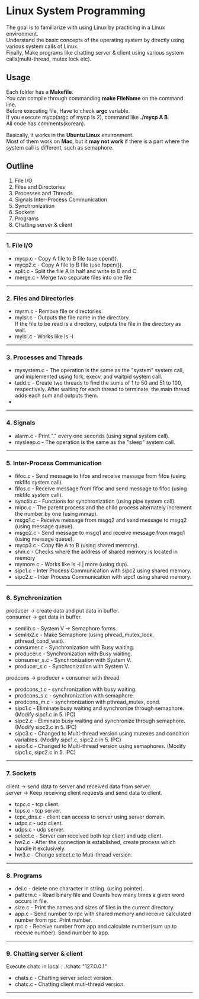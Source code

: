 # Linux System Programming
The goal is to familiarize with using Linux by practicing in a Linux environment.  
Understand the basic concepts of the operating system by directly using various system calls of Linux.  
Finally, Make programs like chatting server & client using various system calls(multi-thread, mutex lock etc).

## Usage
Each folder has a **Makefile**.  
You can compile through commanding **make FileName** on the command line.   
Before executing file, Have to check **argc** variable.  
If you execute mycp(argc of mycp is 2), command like **./mycp A B**.  
All code has comments(korean).  

Basically, it works in the **Ubuntu Linux** environment.  
Most of them work on **Mac**, but it **may not work** if there is a part where the system call is different, such as semaphore.

## Outline
1. File I/O  
2. Files and Directories
3. Processes and Threads  
4. Signals Inter-Process Communication
5. Synchronization
6. Sockets
7. Programs
8. Chatting server & client

* * *

### 1. File I/O  
* mycp.c - Copy A file to B file (use open()).  
* mycp2.c - Copy A file to B file (use fopen()).  
* split.c - Split the file A in half and write to B and C.  
* merge.c - Merge two separate files into one file

* * *
### 2. Files and Directories

* myrm.c - Remove file or directories
* mylsr.c - Outputs the file name in the directory.  
            If the file to be read is a directory, outputs the file in the directory as well.
* mylsl.c - Works like ls -l 

* * *
### 3. Processes and Threads
* mysystem.c - The operation is the same as the "system" system call, and implemented using fork, execv, and waitpid system call.
* tadd.c - Create two threads to find the sums of 1 to 50 and 51 to 100, respectively. After waiting for each thread to terminate, the main thread adds each sum and outputs them.
* 
* * *
### 4. Signals
* alarm.c - Print "." every one seconds (using signal system call).
* mysleep.c - The operation is the same as the "sleep" system call.
* * *
### 5. Inter-Process Communication
* fifoc.c - Send message to fifos and receive message from fifos (using mkfifo system call).   
* fifos.c - Receive message from fifoc and send message to fifoc (using mkfifo system call).
* synclib.c - Functions for synchronization (using pipe system call).  
* mipc.c - The parent process and the child process alternately increment the number by one (using mmap).
* msgq1.c - Receive message from msgq2 and send message to msgq2 (using message queue).
* msgq2.c - Send message to msgq1 and receive message from msgq1 (using message queue).
* mycp3.c - Copy file A to B (using shared memory). 
* shm.c - Checks where the address of shared memory is located in memory
* mymore.c - Works like ls -l | more (using dup).  
* sipc1.c - Inter Process Communication with sipc2 using shared memory.   
* sipc2.c - Inter Process Communication with sipc1 using shared memory.  
* * *
### 6. Synchronization
producer -> create data and put data in buffer.   
consumer -> get data in buffer. 
* semlib.c - System V -> Semaphore forms.  
* semlib2.c - Make Semaphore (using phread_mutex_lock, pthread_cond_wait).  
* consumer.c - Synchronization with Busy waiting.   
* producer.c - Synchronization with Busy waiting.  
* consumer_s.c - Synchronization with System V.  
* producer_s.c - Synchronization with System V.  

prodcons -> producer + consumer with thread  
* prodcons_t.c - synchronization with busy waiting.  
* prodcons_s.c - synchronization with semaphore.  
* prodcons_m.c - synchronization with pthread_mutex, cond.  
* sipc1.c - Eliminate busy waiting and synchronize through semaphore. (Modify sipc1.c in 5. IPC) 
* sipc2.c - Eliminate busy waiting and synchronize through semaphore. (Modify sipc2.c in 5. IPC)
* sipc3.c - Changed to Multi-thread version using mutexes and condition variables. (Modify sipc1.c, sipc2.c in 5. IPC) 
* sipc4.c - Changed to Multi-thread version using semaphores. (Modify sipc1.c, sipc2.c in 5. IPC) 
* * *
### 7. Sockets
client -> send data to server and received data from server.  
server -> Keep receiving client requests and send data to client.  
* tcpc.c - tcp client. 
* tcps.c - tcp server.
* tcpc_dns.c - client can access to server using server domain.  
* udpc.c - udp client.
* udps.c - udp server.
* select.c - Server can received both tcp client and udp client.
* hw2.c - After the connection is established, create process which handle it exclusively.
* hw3.c - Change select.c to Muti-thread version.  
* * *
### 8. Programs
* del.c - delete one character in string. (using pointer).
* pattern.c - Read binary file and Counts how many times a given word occurs in file.
* size.c - Print the names and sizes of files in the current directory.  
* app.c - Send number to rpc with shared memory and receive calculated number from rpc. Print number.  
* rpc.c - Receive number from app and calculate number(sum up to recevie number). Send number to app.  
* * *
### 9. Chatting server & client
Execute chatc in local : ./chatc "127.0.0.1"
* chats.c - Chatting server select version.
* chatc.c - Chatting client muti-thread version.
* * *
